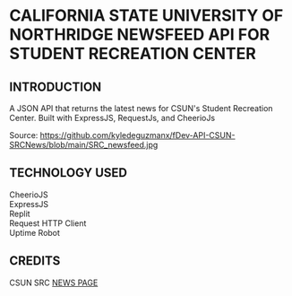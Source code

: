 # CALIFORNIA STATE UNIVERSITY OF NORTHRIDGE NEWSFEED API FOR STUDENT RECREATION CENTER
## INTRODUCTION
A JSON API that returns the latest news for CSUN's Student Recreation Center.  Built with ExpressJS, RequestJs, and CheerioJs


Source:
https://github.com/kyledeguzmanx/fDev-API-CSUN-SRCNews/blob/main/SRC_newsfeed.jpg

## TECHNOLOGY USED
CheerioJS   
ExpressJS  
Replit  
Request HTTP Client  
Uptime Robot

## CREDITS
CSUN SRC [NEWS PAGE](https://www.csun.edu/src/news/)
